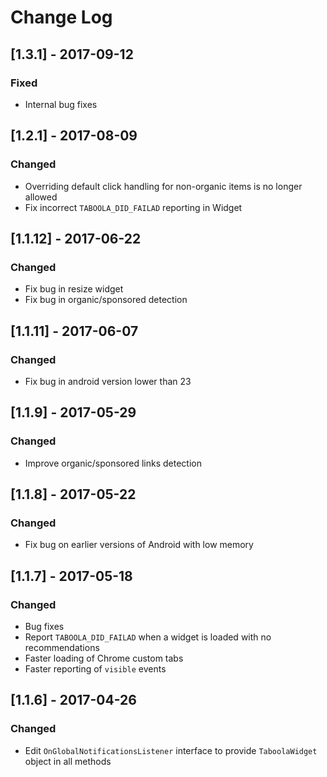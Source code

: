 # Change Log

## [1.3.1] - 2017-09-12
### Fixed
- Internal bug fixes

## [1.2.1] - 2017-08-09
### Changed
- Overriding default click handling for non-organic items is no longer allowed
- Fix incorrect `TABOOLA_DID_FAILAD` reporting in Widget

## [1.1.12] - 2017-06-22
### Changed
- Fix bug in resize widget
- Fix bug in organic/sponsored detection

## [1.1.11] - 2017-06-07
### Changed
- Fix bug in android version lower than 23

## [1.1.9] - 2017-05-29
### Changed
- Improve organic/sponsored links detection

## [1.1.8] - 2017-05-22
### Changed
- Fix bug on earlier versions of Android with low memory

## [1.1.7] - 2017-05-18
### Changed
- Bug fixes
- Report `TABOOLA_DID_FAILAD` when a widget is loaded with no recommendations
- Faster loading of Chrome custom tabs
- Faster reporting of `visible` events

## [1.1.6] - 2017-04-26
### Changed
- Edit `OnGlobalNotificationsListener` interface to provide `TaboolaWidget` object in all methods
